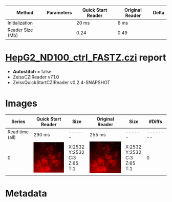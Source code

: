 |  Method            | Parameters       | Quick Start Reader | Original Reader | Delta  |
| -------------------|------------------|--------------------|-----------------|------- |
| Initialization     |                  |20 ms|6 ms|        |
| Reader Size (Mb)     |                  |0.24|0.49|        |
# [HepG2_ND100_ctrl_FASTZ.czi](https://zenodo.org/record/5068754/files/HepG2_ND100_ctrl_FASTZ.czi) report
 - **Autostitch** = false
 - ZeissCZIReader v7.1.0
 - ZeissQuickStartCZIReader v0.2.4-SNAPSHOT

# Images 

| Series            | Quick Start Reader | Size | Original Reader | Size | #Diffs |
|-------------------|--------------------|------|-----------------|------|--------|
| Read time (all)   |290 ms|------|255 ms|------|--------|
|0|![HepG2_ND100_ctrl_FASTZ.quick_true.flat_true.stitch_false.series_0.jpg](HepG2_ND100_ctrl_FASTZ/HepG2_ND100_ctrl_FASTZ.quick_true.flat_true.stitch_false.series_0.jpg)|X:2532<br>Y:2532<br>C:3<br>Z:65<br>T:1|![HepG2_ND100_ctrl_FASTZ.quick_false.flat_true.stitch_false.series_0.jpg](HepG2_ND100_ctrl_FASTZ/HepG2_ND100_ctrl_FASTZ.quick_false.flat_true.stitch_false.series_0.jpg)|X:2532<br>Y:2532<br>C:3<br>Z:65<br>T:1|0|

# Metadata

